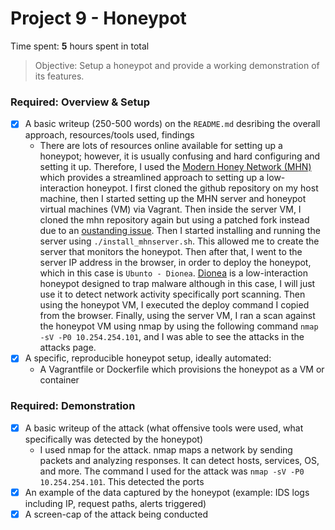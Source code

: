 # Project 9 - Honeypot

Time spent: **5** hours spent in total

> Objective: Setup a honeypot and provide a working demonstration of its features.

### Required: Overview & Setup

- [X] A basic writeup (250-500 words) on the `README.md` desribing the overall approach, resources/tools used, findings
	- There are lots of resources online available for setting up a honeypot; however, it is usually confusing and hard configuring and setting it up. Therefore, I used the [Modern Honey Network (MHN)](https://github.com/threatstream/mhn) which provides a streamlined approach to setting up a low-interaction honeypot. I first cloned the github repository on my host machine, then I started setting up the MHN server and honeypot virtual machines (VM) via Vagrant. Then inside the server VM, I cloned the mhn repository again but using a patched fork instead due to an [oustanding issue](https://github.com/threatstream/mhn/issues/383). Then I started installing and running the server using `./install_mhnserver.sh`. This allowed me to create the server that monitors the honeypot. Then after that, I went to the server IP address in the browser, in order to deploy the honeypot, which in this case is `Ubunto - Dionea`. [Dionea](https://github.com/rep/dionaea) is a low-interaction honeypot designed to trap malware although in this case, I will just use it to detect network activity specifically port scanning. Then using the honeypot VM, I executed the deploy command I copied from the browser. Finally, using the server VM, I ran a scan against the honeypot VM using nmap by using the following command `nmap -sV -P0 10.254.254.101`, and I was able to see the attacks in the attacks page.
- [X] A specific, reproducible honeypot setup, ideally automated:
	- A Vagrantfile or Dockerfile which provisions the honeypot as a VM or container

### Required: Demonstration

- [X] A basic writeup of the attack (what offensive tools were used, what specifically was detected by the honeypot)
	- I used nmap for the attack. nmap maps a network by sending packets and analyzing responses. It can detect hosts, services, OS, and more. The command I used for the attack was `nmap -sV -P0 10.254.254.101`. This detected the ports
- [X] An example of the data captured by the honeypot (example: IDS logs including IP, request paths, alerts triggered)
- [X] A screen-cap of the attack being conducted
